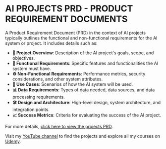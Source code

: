 # AI PROJECTS PRD - PRODUCT REQUIREMENT DOCUMENTS

A Product Requirement Document (PRD) in the context of AI projects typically outlines the functional and non-functional requirements for the AI system or project. It includes details such as:

- **📌 Project Overview**: Description of the AI project's goals, scope, and objectives.
- **🔧 Functional Requirements**: Specific features and functionalities the AI system must have.
- **⚙️ Non-Functional Requirements**: Performance metrics, security considerations, and other system attributes.
- **📑 Use Cases**: Scenarios of how the AI system will be used.
- **📊 Data Requirements**: Types of data needed, data sources, and data processing requirements.
- **🛠️ Design and Architecture**: High-level design, system architecture, and integration points.
- **📈 Success Metrics**: Criteria for evaluating the success of the AI project.

For more details, [click here to view the projects PRD](https://github.com/tweneboah/ai-for-projects-prd/wiki).

Visit my [YouTube channel](https://www.youtube.com/@masyntech) to find the projects and explore all my courses on [Udemy]([https://www.udemy.com/user/yourprofile](https://www.udemy.com/user/emmanuel-tweneboah-2/?srsltid=AfmBOorjLoDZ9bqK3Gb0b3tuRbiEO5Tbd09WinVgymUdGiDwtyeItdZx)).
